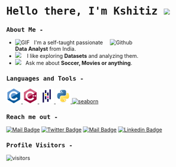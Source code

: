 <h1><samp> Hello there, I'm Kshitiz <img src = "https://raw.githubusercontent.com/MartinHeinz/MartinHeinz/master/wave.gif" width = 50px> </samp></h1>

<h3><samp> About Me - </samp></h3>

<img width="45%" align="right" alt="Github" src="https://i.pinimg.com/originals/8b/35/fe/8b35fef55fba1a201c9c7a11d3ec3d64.gif" />

- <img alt="GIF" src="https://media.giphy.com/media/NE353aasvIpC7u6aHv/giphy.gif" width="30" /> &nbsp; I'm a self-taught passionate **Data Analyst** from India. <br>
- <img src="https://github.com/SP-XD/SP-XD/blob/main/images/hyperkitty.gif?raw=true" width="25" />&nbsp;&nbsp;&nbsp; I like exploring **Datasets** and analyzing them. <br>
- <img src="https://github.com/SP-XD/SP-XD/blob/main/images/message.gif?raw=true" width="30" />&nbsp;&nbsp; Ask me about **Soccer, Movies or anything**. <br>

<h3><samp> Languages and Tools - </samp></h3>

<p align="left"> <a href="https://www.cprogramming.com/" target="_blank" rel="noreferrer"> <img src="https://raw.githubusercontent.com/devicons/devicon/master/icons/c/c-original.svg" alt="c" width="40" height="40"/> </a> <a href="https://www.w3schools.com/cpp/" target="_blank" rel="noreferrer"> <img src="https://raw.githubusercontent.com/devicons/devicon/master/icons/cplusplus/cplusplus-original.svg" alt="cplusplus" width="40" height="40"/> </a> <a href="https://pandas.pydata.org/" target="_blank" rel="noreferrer"> <img src="https://raw.githubusercontent.com/devicons/devicon/2ae2a900d2f041da66e950e4d48052658d850630/icons/pandas/pandas-original.svg" alt="pandas" width="40" height="40"/> </a> <a href="https://www.python.org" target="_blank" rel="noreferrer"> <img src="https://raw.githubusercontent.com/devicons/devicon/master/icons/python/python-original.svg" alt="python" width="40" height="40"/> </a> <a href="https://seaborn.pydata.org/" target="_blank" rel="noreferrer"> <img src="https://seaborn.pydata.org/_images/logo-mark-lightbg.svg" alt="seaborn" width="40" height="40"/> </a> </p>
  
<h3><samp>Reach me out - </samp></h3>

[![Mail Badge](https://img.shields.io/badge/-@Kshitiz-c0392b?style=flat&labelColor=c0392b&logo=gmail&logoColor=white&link=mailto:khandalkshitiz007@gmail.com)](mailto:khandalkshitiz007@gmail.com) 
[![Twitter Badge](https://img.shields.io/badge/-@Kshitiz-1ca0f1?style=flat&labelColor=1ca0f1&logo=twitter&logoColor=white&link=https://twitter.com/kshitiz_khandal)](https://twitter.com/kshitiz_khandal) 
[![Mail Badge](https://img.shields.io/badge/-@kxhitizz-e84393?style=flat&labelColor=e84393&logo=instagram&logoColor=white)](https://www.instagram.com/kxhitizz/) 
[![Linkedin Badge](https://img.shields.io/badge/-@KshitizKhandal-0e76a8?style=flat&labelColor=0e76a8&logo=linkedin&logoColor=white)](https://www.linkedin.com/in/kshitiz-khandal-a08743172) 

   
<h3><samp> Profile Visitors - </samp></h3>

![visitors](https://visitor-badge.glitch.me/badge?page_id=KshitizKhandal.KshitizKhandal)

